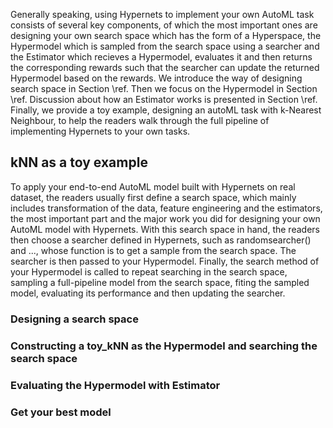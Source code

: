 Generally speaking, using Hypernets to implement your own AutoML task consists of several key components, of which the most important ones are designing your own search space which has the form of a Hyperspace, the Hypermodel which is sampled from the search space using a searcher and the Estimator which recieves a Hypermodel, evaluates it and then returns the corresponding rewards such that the searcher can update the returned Hypermodel based on the rewards. We introduce the way of designing search space in Section \ref. Then we focus on the Hypermodel in Section \ref. Discussion about how an Estimator works is presented in Section \ref. Finally, we provide a toy example, designing an autoML task with k-Nearest Neighbour, to help the readers walk through the full pipeline of implementing Hypernets to your own tasks.

## kNN as a toy example
To apply your end-to-end AutoML model built with Hypernets on real dataset, the readers usually first define a search space, which mainly includes transformation of the data, feature engineering and the estimators, the most important part and the major work you did for designing your own AutoML model with Hypernets. With this search space in hand, the readers then choose a searcher defined in Hypernets, such as randomsearcher() and ..., whose function is to get a sample from the search space. The searcher is then passed to your Hypermodel. Finally, the search method of your Hypermodel is called to repeat searching in the search space, sampling a full-pipeline model from the search space, fiting the sampled model, evaluating its performance and then updating the searcher. 
### Designing a search space

### Constructing a toy_kNN as the Hypermodel and searching the search space 

### Evaluating the Hypermodel with Estimator

### Get your best model
